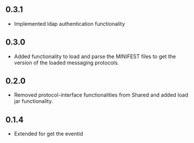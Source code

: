 ## 0.3.1
- Implemented ldap authentication functionality 

## 0.3.0
- Added functionality to load and parse the MINIFEST files to get the version 
of the loaded messaging protocols.

## 0.2.0
- Removed protocol-interface functionalities from Shared and added load jar functionality.

## 0.1.4
- Extended for get the eventid 
